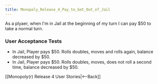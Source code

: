```yaml
---
title: Monopoly_Release_4_Pay_to_Get_Out_of_Jail
---
```

As a plyaer, when I'm in Jail at the beginning of my turn I can pay $50 to take a normal turn.

### User Acceptance Tests
* In Jail, Player pays $50. Rolls doubles, moves and rolls again, balance decreased by $50.
* In Jail, Player pays $50. Rolls doubles, moves, does not roll a second time, balance decreased by $50.

[[Monopoly(r) Release 4 User Stories|<--Back]] 
